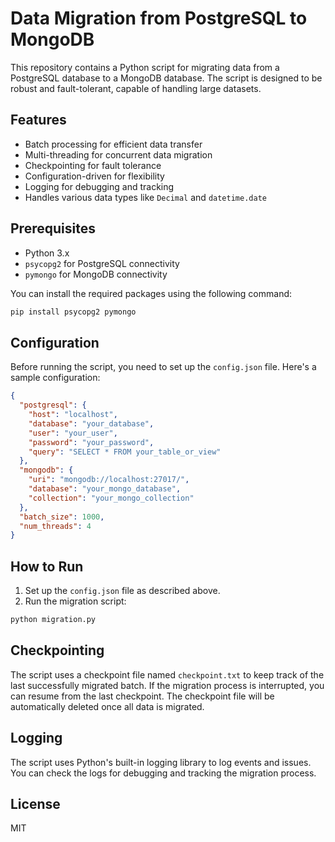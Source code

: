 
# Data Migration from PostgreSQL to MongoDB

This repository contains a Python script for migrating data from a PostgreSQL database to a MongoDB database. The script is designed to be robust and fault-tolerant, capable of handling large datasets.

## Features

- Batch processing for efficient data transfer
- Multi-threading for concurrent data migration
- Checkpointing for fault tolerance
- Configuration-driven for flexibility
- Logging for debugging and tracking
- Handles various data types like `Decimal` and `datetime.date`

## Prerequisites

- Python 3.x
- `psycopg2` for PostgreSQL connectivity
- `pymongo` for MongoDB connectivity

You can install the required packages using the following command:

```bash
pip install psycopg2 pymongo
```

## Configuration

Before running the script, you need to set up the `config.json` file. Here's a sample configuration:

```json
{
  "postgresql": {
    "host": "localhost",
    "database": "your_database",
    "user": "your_user",
    "password": "your_password",
    "query": "SELECT * FROM your_table_or_view"
  },
  "mongodb": {
    "uri": "mongodb://localhost:27017/",
    "database": "your_mongo_database",
    "collection": "your_mongo_collection"
  },
  "batch_size": 1000,
  "num_threads": 4
}
```

## How to Run

1. Set up the `config.json` file as described above.
2. Run the migration script:

```bash
python migration.py
```

## Checkpointing

The script uses a checkpoint file named `checkpoint.txt` to keep track of the last successfully migrated batch. If the migration process is interrupted, you can resume from the last checkpoint. The checkpoint file will be automatically deleted once all data is migrated.

## Logging

The script uses Python's built-in logging library to log events and issues. You can check the logs for debugging and tracking the migration process.

## License

MIT
